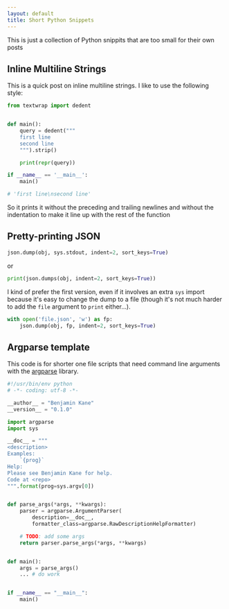 ```yaml
---
layout: default
title: Short Python Snippets
---
```


This is just a collection of Python snippits that are too small for their own posts

## Inline Multiline Strings

This is a quick post on inline multiline strings. I like to use the following style:


```python
from textwrap import dedent


def main():
    query = dedent("""
    first line
    second line
    """).strip()

    print(repr(query))

if __name__ == '__main__':
    main()

# 'first line\nsecond line'
```

So it prints it without the preceding and trailing newlines and without the indentation to make it line up with the rest of the function

## Pretty-printing JSON

```python
json.dump(obj, sys.stdout, indent=2, sort_keys=True)
```

or

```python
print(json.dumps(obj, indent=2, sort_keys=True))
```

I kind of prefer the first version, even if it involves an extra `sys` import because it's easy to change the dump to a file (though it's not much harder to add the `file` argument to `print` either...).

```python
with open('file.json', 'w') as fp:
    json.dump(obj, fp, indent=2, sort_keys=True)
```

## Argparse template

This code is for shorter one file scripts that need command line arguments with
the [argparse](https://docs.python.org/3/library/argparse.html) library.

```python
#!/usr/bin/env python
# -*- coding: utf-8 -*-

__author__ = "Benjamin Kane"
__version__ = "0.1.0"

import argparse
import sys

__doc__ = """
<description>
Examples:
    `{prog}`
Help:
Please see Benjamin Kane for help.
Code at <repo>
""".format(prog=sys.argv[0])


def parse_args(*args, **kwargs):
    parser = argparse.ArgumentParser(
        description=__doc__,
        formatter_class=argparse.RawDescriptionHelpFormatter)

    # TODO: add some args
    return parser.parse_args(*args, **kwargs)


def main():
    args = parse_args()
    ... # do work


if __name__ == "__main__":
    main()
```
